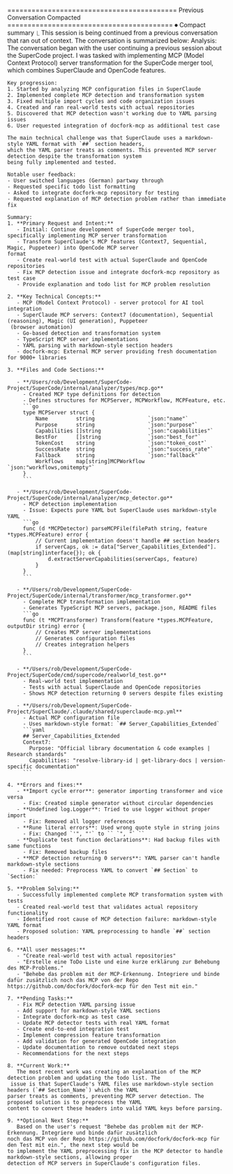 ========================================== Previous Conversation Compacted =========================================
⏺ Compact summary
  ⎿ This session is being continued from a previous conversation that ran out of context. The conversation is
    summarized below:
    Analysis:
    The conversation began with the user continuing a previous session about the SuperCode project. I was tasked
    with implementing MCP (Model Context Protocol) server transformation for the SuperCode merger tool, which
    combines SuperClaude and OpenCode features.

    Key progression:
    1. Started by analyzing MCP configuration files in SuperClaude
    2. Implemented complete MCP detection and transformation system
    3. Fixed multiple import cycles and code organization issues
    4. Created and ran real-world tests with actual repositories
    5. Discovered that MCP detection wasn't working due to YAML parsing issues
    6. User requested integration of docfork-mcp as additional test case

    The main technical challenge was that SuperClaude uses a markdown-style YAML format with `##` section headers,
    which the YAML parser treats as comments. This prevented MCP server detection despite the transformation system
    being fully implemented and tested.

    Notable user feedback:
    - User switched languages (German) partway through
    - Requested specific todo list formatting
    - Asked to integrate docfork-mcp repository for testing
    - Requested explanation of MCP detection problem rather than immediate fix

    Summary:
    1. **Primary Request and Intent:**
       - Initial: Continue development of SuperCode merger tool, specifically implementing MCP server transformation
       - Transform SuperClaude's MCP features (Context7, Sequential, Magic, Puppeteer) into OpenCode MCP server
    format
       - Create real-world test with actual SuperClaude and OpenCode repositories
       - Fix MCP detection issue and integrate docfork-mcp repository as test case
       - Provide explanation and todo list for MCP problem resolution

    2. **Key Technical Concepts:**
       - MCP (Model Context Protocol) - server protocol for AI tool integration
       - SuperClaude MCP servers: Context7 (documentation), Sequential (reasoning), Magic (UI generation), Puppeteer
     (browser automation)
       - Go-based detection and transformation system
       - TypeScript MCP server implementations
       - YAML parsing with markdown-style section headers
       - docfork-mcp: External MCP server providing fresh documentation for 9000+ libraries

    3. **Files and Code Sections:**

       - **/Users/rob/Development/SuperCode-Project/SuperCode/internal/analyzer/types/mcp.go**
         - Created MCP type definitions for detection
         - Defines structures for MCPServer, MCPWorkflow, MCPFeature, etc.
         ```go
         type MCPServer struct {
             Name         string                 `json:"name"`
             Purpose      string                 `json:"purpose"`
             Capabilities []string               `json:"capabilities"`
             BestFor      []string               `json:"best_for"`
             TokenCost    string                 `json:"token_cost"`
             SuccessRate  string                 `json:"success_rate"`
             Fallback     string                 `json:"fallback"`
             Workflows    map[string]MCPWorkflow `json:"workflows,omitempty"`
         }
         ```

       - **/Users/rob/Development/SuperCode-Project/SuperCode/internal/analyzer/mcp_detector.go**
         - MCP detection implementation
         - Issue: Expects pure YAML but SuperClaude uses markdown-style YAML
         ```go
         func (d *MCPDetector) parseMCPFile(filePath string, feature *types.MCPFeature) error {
             // Current implementation doesn't handle ## section headers
             if serverCaps, ok := data["Server_Capabilities_Extended"].(map[string]interface{}); ok {
                 d.extractServerCapabilities(serverCaps, feature)
             }
         }
         ```

       - **/Users/rob/Development/SuperCode-Project/SuperCode/internal/transformer/mcp_transformer.go**
         - Complete MCP transformation implementation
         - Generates TypeScript MCP servers, package.json, README files
         ```go
         func (t *MCPTransformer) Transform(feature *types.MCPFeature, outputDir string) error {
             // Creates MCP server implementations
             // Generates configuration files
             // Creates integration helpers
         }
         ```

       - **/Users/rob/Development/SuperCode-Project/SuperCode/cmd/supercode/realworld_test.go**
         - Real-world test implementation
         - Tests with actual SuperClaude and OpenCode repositories
         - Shows MCP detection returning 0 servers despite files existing

       - **/Users/rob/Development/SuperCode-Project/SuperClaude/.claude/shared/superclaude-mcp.yml**
         - Actual MCP configuration file
         - Uses markdown-style format: `## Server_Capabilities_Extended`
         ```yaml
         ## Server_Capabilities_Extended
         Context7:
           Purpose: "Official library documentation & code examples | Research standards"
           Capabilities: "resolve-library-id | get-library-docs | version-specific documentation"
         ```

    4. **Errors and fixes:**
       - **Import cycle error**: generator importing transformer and vice versa
         - Fix: Created simple generator without circular dependencies
       - **Undefined log.Logger**: Tried to use logger without proper import
         - Fix: Removed all logger references
       - **Rune literal errors**: Used wrong quote style in string joins
         - Fix: Changed `'", "'` to `` `", "` ``
       - **Duplicate test function declarations**: Had backup files with same functions
         - Fix: Removed backup files
       - **MCP detection returning 0 servers**: YAML parser can't handle markdown-style sections
         - Fix needed: Preprocess YAML to convert `## Section` to `Section:`

    5. **Problem Solving:**
       - Successfully implemented complete MCP transformation system with tests
       - Created real-world test that validates actual repository functionality
       - Identified root cause of MCP detection failure: markdown-style YAML format
       - Proposed solution: YAML preprocessing to handle `##` section headers

    6. **All user messages:**
       - "Create real-world test with actual repositories"
       - "Erstelle eine ToDo Liste und eine kurze erklärung zur Behebung des MCP-Problems."
       - "Behebe das problem mit der MCP-Erkennung. Integriere und binde dafür zusätzlich noch das MCP von der Repo
    https://github.com/docfork/docfork-mcp für den Test mit ein."

    7. **Pending Tasks:**
       - Fix MCP detection YAML parsing issue
       - Add support for markdown-style YAML sections
       - Integrate docfork-mcp as test case
       - Update MCP detector tests with real YAML format
       - Create end-to-end integration test
       - Implement compression feature transformation
       - Add validation for generated OpenCode integration
       - Update documentation to remove outdated next steps
       - Recommendations for the next steps

    8. **Current Work:**
       The most recent work was creating an explanation of the MCP detection problem and updating the todo list. The
     issue is that SuperClaude's YAML files use markdown-style section headers (`## Section_Name`) which the YAML
    parser treats as comments, preventing MCP server detection. The proposed solution is to preprocess the YAML
    content to convert these headers into valid YAML keys before parsing.

    9. **Optional Next Step:**
       Based on the user's request "Behebe das problem mit der MCP-Erkennung. Integriere und binde dafür zusätzlich
    noch das MCP von der Repo https://github.com/docfork/docfork-mcp für den Test mit ein.", the next step would be
    to implement the YAML preprocessing fix in the MCP detector to handle markdown-style sections, allowing proper
    detection of MCP servers in SuperClaude's configuration files.